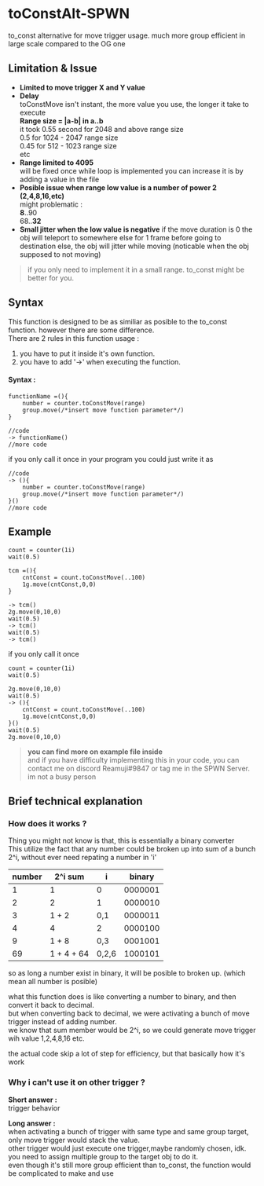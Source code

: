 # toConstAlt-SPWN

to_const alternative for move trigger usage. much more group efficient in large scale compared to the OG one

## Limitation & Issue      

- **Limited to move trigger X and Y value**
- **Delay**  
    toConstMove isn't instant, the more value you use, the longer it take to execute  
    **Range size = |a-b| in a..b**  
    it took 0.55 second for 2048 and above range size  
    0.5 for 1024 - 2047 range size  
    0.45 for 512 - 1023 range size  
    etc   
- **Range limited to 4095**  
    will be fixed once while loop is implemented
    you can increase it is by adding a value in the file
- **Posible issue when range low value is a number of power 2 (2,4,8,16,etc)**  
    might problematic :   
    **8**..90  
    68..**32**  
- **Small jitter when the low value is negative**
    if the move duration is 0 the obj will teleport to somewhere else for 1 frame before going to destination
    else, the obj will jitter while moving (noticable when the obj supposed to not moving)

>if you only need to implement it in a small range. to_const might be better for you.

## Syntax

This function is designed to be as similiar as posible to the to_const function. however there are some difference.   
There are 2 rules in this function usage :
1. you have to put it inside it's own function.  
2. you have to add '->' when executing the function.  

#### Syntax :

```spwn
functionName =(){
    number = counter.toConstMove(range)
    group.move(/*insert move function parameter*/)
}

//code
-> functionName()
//more code
```

if you only call it once in your program you could just write it as
```spwn
//code
-> (){
    number = counter.toConstMove(range)
    group.move(/*insert move function parameter*/)
}()
//more code
```
## Example

```spwn
count = counter(1i)
wait(0.5)

tcm =(){
    cntConst = count.toConstMove(..100)
    1g.move(cntConst,0,0)
}

-> tcm()
2g.move(0,10,0)
wait(0.5)
-> tcm()
wait(0.5)
-> tcm()
```

if you only call it once
```spwn
count = counter(1i)
wait(0.5)

2g.move(0,10,0)
wait(0.5)
-> (){
    cntConst = count.toConstMove(..100)
    1g.move(cntConst,0,0)
}()
wait(0.5)
2g.move(0,10,0)
```

>__you can find more on example file inside__  
and if you have difficulty implementing this in your code, you can contact me on discord Reamuji#9847 or tag me in the SPWN Server. im not a busy person

## Brief technical explanation

### How does it works ?

Thing you might not know is that, this is essentially a binary converter  
This utilize the fact that any number could be broken up into sum of a bunch 2^i, without ever need repating a number in 'i'

| number | 2^i sum    | i     | binary  |
|--------|------------|-------|---------|
| 1      | 1          | 0     | 0000001 |
| 2      | 2          | 1     | 0000010 |
| 3      | 1 + 2      | 0,1   | 0000011 |
| 4      | 4          | 2     | 0000100 |
| 9      | 1 + 8      | 0,3   | 0001001 |
| 69     | 1 + 4 + 64 | 0,2,6 | 1000101 |

so as long a number exist in binary, it will be posible to broken up. (which mean all number is posible)

what this function does is like converting a number to binary, and then convert it back to decimal.  
but when converting back to decimal, we were activating a bunch of move trigger instead of adding number.  
we know that sum member would be 2^i, so we could generate move trigger wih value 1,2,4,8,16 etc.

the actual code skip a lot of step for efficiency, but that basically how it's work

### Why i can't use it on other trigger ?

**Short answer :**  
trigger behavior  

**Long answer :**  
when activating a bunch of trigger with same type and same group target, only move trigger would stack the value.  
other trigger would just execute one trigger,maybe randomly chosen, idk. you need to assign multiple group to the target obj to do it.  
even though it's still more group efficient than to_const, the function would be complicated to make and use
